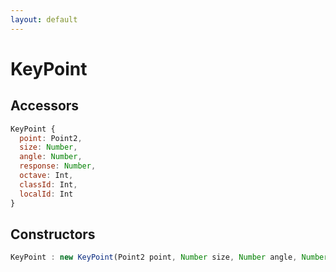 ```yaml
---
layout: default
---
```


# KeyPoint

## Accessors
``` javascript
KeyPoint {
  point: Point2,
  size: Number,
  angle: Number,
  response: Number,
  octave: Int,
  classId: Int,
  localId: Int
}
```

<a name="constructors"></a>

## Constructors
``` javascript
KeyPoint : new KeyPoint(Point2 point, Number size, Number angle, Number response, Int octave, Int classId)
```